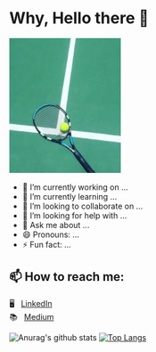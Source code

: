 ### <h1> Why, Hello there 👋 </h1>


![alt text](tennis.png)


- 🔭 I’m currently working on ...
- 🌱 I’m currently learning ...
- 👯 I’m looking to collaborate on ...
- 🤔 I’m looking for help with ...
- 💬 Ask me about ...
- 😄 Pronouns: ...
- ⚡ Fun fact: ...

## 📫 How to reach me: 
🖥 &nbsp;&nbsp;[LinkedIn](https://www.linkedin.com/in/dong-xia-tennis-4040/) <br>
📚 &nbsp;&nbsp;[Medium](https://dong-xia.medium.com/)

![Anurag's github stats](https://github-readme-stats.vercel.app/api?username=dong-yi-xia&show_icons=true&theme=tokyonight)
[![Top Langs](https://github-readme-stats.vercel.app/api/top-langs/?username=dong-yi-xia)](https://github.com/anuraghazra/github-readme-stats)

